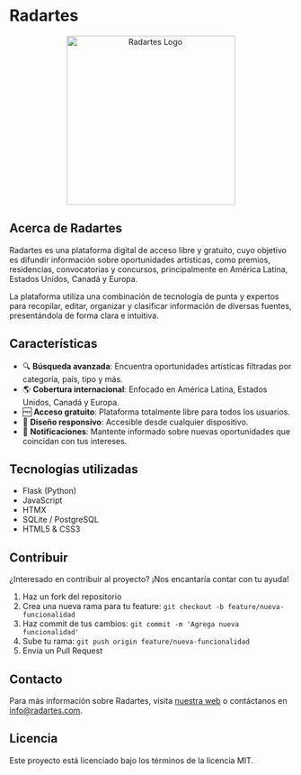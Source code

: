 # Radartes

<p align="center">
  <img src="static/img/logo-radartes.svg" alt="Radartes Logo" width="300">
</p>

## Acerca de Radartes

Radartes es una plataforma digital de acceso libre y gratuito, cuyo objetivo es difundir información sobre oportunidades artísticas, como premios, residencias, convocatorias y concursos, principalmente en América Latina, Estados Unidos, Canadá y Europa.

La plataforma utiliza una combinación de tecnología de punta y expertos para recopilar, editar, organizar y clasificar información de diversas fuentes, presentándola de forma clara e intuitiva.

## Características

- 🔍 **Búsqueda avanzada**: Encuentra oportunidades artísticas filtradas por categoría, país, tipo y más.
- 🌎 **Cobertura internacional**: Enfocado en América Latina, Estados Unidos, Canadá y Europa.
- 🆓 **Acceso gratuito**: Plataforma totalmente libre para todos los usuarios.
- 📱 **Diseño responsivo**: Accesible desde cualquier dispositivo.
- 🔔 **Notificaciones**: Mantente informado sobre nuevas oportunidades que coincidan con tus intereses.

## Tecnologías utilizadas

- Flask (Python)
- JavaScript
- HTMX
- SQLite / PostgreSQL
- HTML5 & CSS3

## Contribuir

¿Interesado en contribuir al proyecto? ¡Nos encantaría contar con tu ayuda!

1. Haz un fork del repositorio
2. Crea una nueva rama para tu feature: `git checkout -b feature/nueva-funcionalidad`
3. Haz commit de tus cambios: `git commit -m 'Agrega nueva funcionalidad'`
4. Sube tu rama: `git push origin feature/nueva-funcionalidad`
5. Envía un Pull Request

## Contacto

Para más información sobre Radartes, visita [nuestra web](https://radartes.com) o contáctanos en [info@radartes.com](mailto:info@radartes.com).

## Licencia

Este proyecto está licenciado bajo los términos de la licencia MIT. 